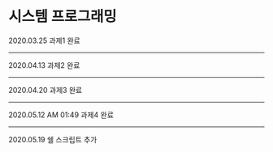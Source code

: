# 시스템 프로그래밍
2020.03.25
과제1 완료

---
2020.04.13
과제2 완료

---
2020.04.20
과제3 완료

---
2020.05.12 AM 01:49
과제4 완료

---
2020.05.19
쉘 스크립트 추가
